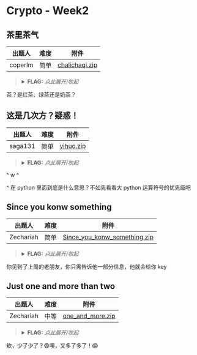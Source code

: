 # Crypto - Week2

## 茶里茶气

| 出题人 | 难度 | 附件 |
|-----|-----|-----|
| coperlm | 简单 | [chalichaqi.zip](https://github.com/project-newstar/newstar-ctf-2024/releases/download/attachment-week2/chalichaqi.zip) |

> <details><summary><strong>FLAG:</strong> <i>点此展开/收起</i></summary>
> <code>flag{f14gg9_te2_1i_7ea_7}</code>
> </details>

茶？是红茶、绿茶还是奶茶？

## 这是几次方？疑惑！

| 出题人 | 难度 | 附件 |
|-----|-----|-----|
| saga131 | 简单 | [yihuo.zip](https://github.com/project-newstar/newstar-ctf-2024/releases/download/attachment-week2/yihuo.zip) |

> <details><summary><strong>FLAG:</strong> <i>点此展开/收起</i></summary>
> <code>flag{yihuo_yuan_lai_xian_ji_suan_liang_bian_de2333}</code>
> </details>

^ w ^

^ 在 python 里面到底是什么意思？不如先看看大 python 运算符号的优先级吧

## Since you konw something

| 出题人 | 难度 | 附件 |
|-----|-----|-----|
| Zechariah | 简单 | [Since_you_konw_something.zip](https://github.com/project-newstar/newstar-ctf-2024/releases/download/attachment-week2/Since_you_konw_something.zip) |

> <details><summary><strong>FLAG:</strong> <i>点此展开/收起</i></summary>
> <code>flag{Y0u_kn0w_th3_X0r_b3tt3r}</code>
> </details>

你见到了上周的老朋友，你只需告诉他一部分信息，他就会给你 key

## Just one and more than two

| 出题人 | 难度 | 附件 |
|-----|-----|-----|
| Zechariah | 中等 | [one_and_more.zip](https://github.com/project-newstar/newstar-ctf-2024/releases/download/attachment-week2/one_and_more.zip) |

> <details><summary><strong>FLAG:</strong> <i>点此展开/收起</i></summary>
> <code>flag{Y0u_re4lly_kn0w_Euler_4nd_N3xt_Eu1er_is_Y0u!}</code>
> </details>

欸，少了少了？😨噢，又多了多了！😱
